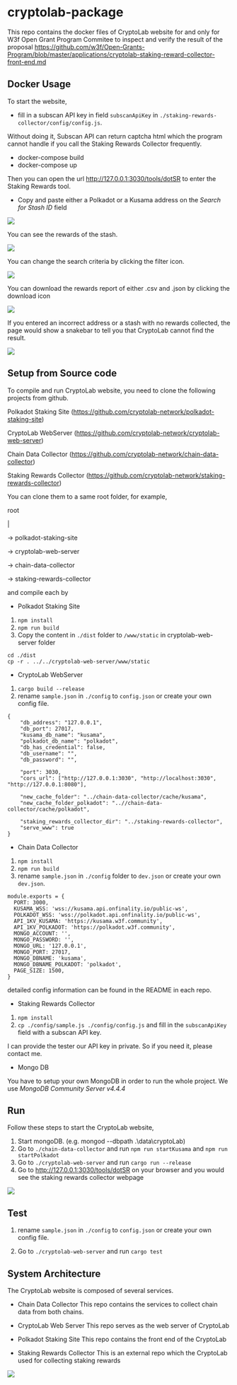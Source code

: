 # cryptolab-package

This repo contains the docker files of CryptoLab website for and only for W3f Open Grant Program Commitee to inspect and verify the result of the proposal https://github.com/w3f/Open-Grants-Program/blob/master/applications/cryptolab-staking-reward-collector-front-end.md 

## Docker Usage

To start the website,

* fill in a subscan API key in field `subscanApiKey` in `./staking-rewards-collector/config/config.js`.

Without doing it, Subscan API can return captcha html which the program cannot handle if you call the Staking Rewards Collector frequently.

* docker-compose build
* docker-compose up

Then you can open the url http://127.0.0.1:3030/tools/dotSR to enter the Staking Rewards tool. 

* Copy and paste either a Polkadot or a Kusama address on the *Search for Stash ID* field

![](https://i.imgur.com/TUuTnu6.png)

You can see the rewards of the stash.

![](https://i.imgur.com/AvIrxGi.png)

You can change the search criteria by clicking the filter icon.

![](https://i.imgur.com/winbBE8.png)

You can download the rewards report of either .csv and .json by clicking the download icon

![](https://i.imgur.com/nDG2Wzz.png)


If you entered an incorrect address or a stash with no rewards collected, the page would show a snakebar to tell you that CryptoLab cannot find the result.

![](https://i.imgur.com/Ms0xoWc.png)

## Setup from Source code

To compile and run CryptoLab website, you need to clone the following projects from github.

Polkadot Staking Site (https://github.com/cryptolab-network/polkadot-staking-site)

CryptoLab WebServer (https://github.com/cryptolab-network/cryptolab-web-server)

Chain Data Collector (https://github.com/cryptolab-network/chain-data-collector)

Staking Rewards Collector (https://github.com/cryptolab-network/staking-rewards-collector)

You can clone them to a same root folder, for example,

root

 |
 
 -> polkadot-staking-site
 
 -> cryptolab-web-server
 
 -> chain-data-collector
 
 -> staking-rewards-collector

and compile each by

* Polkadot Staking Site

1. ```npm install```
2. ```npm run build```
3. Copy the content in ```./dist``` folder to ```/www/static``` in cryptolab-web-server folder 

```
cd ./dist
cp -r . ../../cryptolab-web-server/www/static
```

* CryptoLab WebServer

1. ```cargo build --release```
2. rename `sample.json` in `./config` to `config.json` or create your own config file.

```json=
{
    "db_address": "127.0.0.1",
    "db_port": 27017,
    "kusama_db_name": "kusama",
    "polkadot_db_name": "polkadot",
    "db_has_credential": false,
    "db_username": "",
    "db_password": "",

    "port": 3030,
    "cors_url": ["http://127.0.0.1:3030", "http://localhost:3030", "http://127.0.0.1:8080"],

    "new_cache_folder": "../chain-data-collector/cache/kusama",
    "new_cache_folder_polkadot": "..//chain-data-collector/cache/polkadot",

    "staking_rewards_collector_dir": "../staking-rewards-collector",
    "serve_www": true
}

```

* Chain Data Collector

1. ```npm install```
2. ```npm run build```
3. rename `sample.json` in `./config` folder to `dev.json` or create your own `dev.json`.

```js=
module.exports = {
  PORT: 3000,
  KUSAMA_WSS: 'wss://kusama.api.onfinality.io/public-ws',
  POLKADOT_WSS: 'wss://polkadot.api.onfinality.io/public-ws',
  API_1KV_KUSAMA: 'https://kusama.w3f.community',
  API_1KV_POLKADOT: 'https://polkadot.w3f.community',
  MONGO_ACCOUNT: '',
  MONGO_PASSWORD: '',
  MONGO_URL: '127.0.0.1',
  MONGO_PORT: 27017,
  MONGO_DBNAME: 'kusama',
  MONGO_DBNAME_POLKADOT: 'polkadot',
  PAGE_SIZE: 1500,
}
```
detailed config information can be found in the README in each repo.

* Staking Rewards Collector

1. ```npm install```
2. `cp ./config/sample.js ./config/config.js` and fill in the `subscanApiKey` field with a subscan API key.

I can provide the tester our API key in private. So if you need it, please contact me.

* Mongo DB

You have to setup your own MongoDB in order to run the whole project. We use *MongoDB Community Server v4.4.4*

## Run

Follow these steps to start the CryptoLab website,

1. Start mongoDB. (e.g. mongod --dbpath .\\data\\cryptoLab)
2. Go to ```./chain-data-collector``` and run ```npm run startKusama``` and ```npm run startPolkadot```
3. Go to ```./cryptolab-web-server``` and run ```cargo run --release```
4. Go to http://127.0.0.1:3030/tools/dotSR on your browser and you would see the staking rewards collector webpage

![](https://i.imgur.com/vGCBWVo.png)

## Test

1. rename `sample.json` in `./config` to `config.json` or create your own config file.

2. Go to ```./cryptolab-web-server``` and run ```cargo test```

## System Architecture

The CryptoLab website is composed of several services.

* Chain Data Collector
This repo contains the services to collect chain data from both chains.

* CryptoLab Web Server
This repo serves as the web server of CryptoLab

* Polkadot Staking Site
This repo contains the front end of the CryptoLab

* Staking Rewards Collector
This is an external repo which the CryptoLab used for collecting staking rewards

![](https://i.imgur.com/OnspTWE.png)
